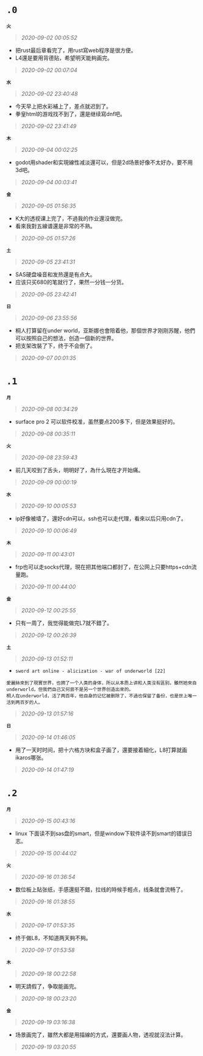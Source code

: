 **`.0`**
========
**`火`**
>*2020-09-02 00:05:52*
- 把rust最后章看完了，用rust寫web程序是很方便。
- L4還是要用背德贴，希望明天能夠画完。
>*2020-09-02 00:07:04*

**`水`**
>*2020-09-02 23:40:48*
- 今天早上把水彩補上了，差点就迟到了。
- 拳皇html的游戏找不到了，還是继续寫dnf吧。
>*2020-09-02 23:41:49*

**`木`**
>*2020-09-04 00:02:25*
- godot用shader和实現線性减淡還可以，但是2d场景好像不太好办，要不用3d吧。
>*2020-09-04 00:03:41*

**`金`**
>*2020-09-05 01:56:35*
- K大的透视课上完了，不過我的作业還沒做完。
- 看來我對五線谱還是非常的不熟。
>*2020-09-05 01:57:26*

**`土`**
>*2020-09-05 23:41:31*
- SAS硬盘噪音和发热還是有点大。
- 应该只买680的笔就行了，果然一分钱一分货。
>*2020-09-05 23:42:41*

**`日`**
>*2020-09-06 23:55:56*
- 桐人打算留在under world，亚斯娜也會陪着他，那個世界才刚刚苏醒，他們可以按照自己的想法，创造一個新的世界。
- 把支架改裝了下，终于不会倒了。
>*2020-09-07 00:01:35*

**`.1`**
========
**`月`**
>*2020-09-08 00:34:29*
- surface pro 2 可以软件校准，虽然要点200多下，但是效果挺好的。
>*2020-09-08 00:35:11*

**`火`**
>*2020-09-08 23:59:43*
- 前几天咬到了舌头，明明好了，為什么現在才开始痛。
>*2020-09-09 00:00:19*

**`水`**
>*2020-09-10 00:05:53*
- ip好像被墙了，還好cdn可以，ssh也可以走代理，看來以后只用cdn了。
>*2020-09-10 00:06:49*

**`木`**
>*2020-09-11 00:43:01*
- frp也可以走socks代理，現在把其他端口都封了，在公网上只要https+cdn流量跑。
>*2020-09-11 00:44:00*

**`金`**
>*2020-09-12 00:25:55*
- 只有一周了，我觉得能做完L7就不錯了。
>*2020-09-12 00:26:39*

**`土`**
>*2020-09-13 01:52:11*
- `sword art online - alicization - war of underworld [22]`
```
愛麗絲來到了現實世界，也拥了一个人类的身体，所以从本质上讲和人类沒有區别，雖然她來自underworld，但我們自己又何尝不是另一个世界创造出來的。
桐人在underworld，活了两百年，他自身的记忆被删除了，不過也保留了备份，也是世上唯一活到两百岁的人。
```
>*2020-09-13 01:57:16*

**`日`**
>*2020-09-14 01:46:05*
- 用了一天时时间，把十六格方块和盒子画了，還要接着細化，L8打算就画ikaros哪张。
>*2020-09-14 01:47:19*

**`.2`**
========
**`月`**
>*2020-09-15 00:43:16*
- linux 下面读不到sas盘的smart，但是window下软件读不到smart的错误日志。
>*2020-09-15 00:44:02*

**`火`**
>*2020-09-16 01:36:54*
- 数位板上貼张纸，手感還挺不錯，拉线的時候手輕点，线条就會流畅了。
>*2020-09-16 01:38:55*

**`水`**
>*2020-09-17 01:53:35*
- 终于做L8，不知道两天夠不夠。
>*2020-09-17 01:53:58*

**`木`**
>*2020-09-18 00:22:58*
- 明天請假了，争取能画完。
>*2020-09-18 00:23:20*

**`金`**
>*2020-09-19 03:16:38*
- 场景画完了，雖然大都是用描線的方式，還要画人物，透视就沒法计算。
>*2020-09-19 03:20:55*
